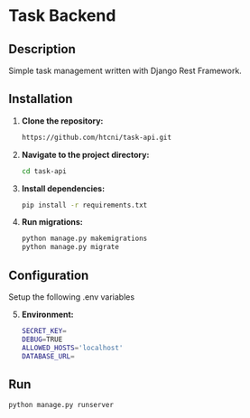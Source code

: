 # Task Backend

## Description

Simple task management written with Django Rest Framework.

## Installation

1. **Clone the repository:**
    ```bash
    https://github.com/htcni/task-api.git
    ```

2. **Navigate to the project directory:**
    ```bash
    cd task-api
    ```

3. **Install dependencies:**
    ```bash
    pip install -r requirements.txt
    ```
4. **Run migrations:**
    ```bash
    python manage.py makemigrations
    python manage.py migrate
    ```

## Configuration
Setup the following .env variables

5. **Environment:**
    ```bash
    SECRET_KEY=
    DEBUG=TRUE
    ALLOWED_HOSTS='localhost'
    DATABASE_URL=
    ```


## Run
```bash
python manage.py runserver
